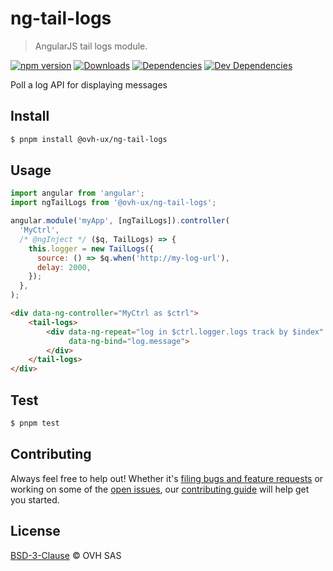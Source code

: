 # ng-tail-logs

> AngularJS tail logs module.

[![npm version](https://badgen.net/npm/v/@ovh-ux/ng-tail-logs)](https://www.npmjs.com/package/@ovh-ux/ng-tail-logs) [![Downloads](https://badgen.net/npm/dt/@ovh-ux/ng-tail-logs)](https://npmjs.com/package/@ovh-ux/ng-tail-logs) [![Dependencies](https://badgen.net/david/dep/ovh/manager/packages/components/ng-tail-logs)](https://npmjs.com/package/@ovh-ux/ng-tail-logs?activeTab=dependencies) [![Dev Dependencies](https://badgen.net/david/dev/ovh/manager/packages/components/ng-tail-logs)](https://npmjs.com/package/@ovh-ux/ng-tail-logs?activeTab=dependencies)

Poll a log API for displaying messages

## Install

```sh
$ pnpm install @ovh-ux/ng-tail-logs
```

## Usage

```js
import angular from 'angular';
import ngTailLogs from '@ovh-ux/ng-tail-logs';

angular.module('myApp', [ngTailLogs]).controller(
  'MyCtrl',
  /* @ngInject */ ($q, TailLogs) => {
    this.logger = new TailLogs({
      source: () => $q.when('http://my-log-url'),
      delay: 2000,
    });
  },
);
```

```html
<div data-ng-controller="MyCtrl as $ctrl">
    <tail-logs>
        <div data-ng-repeat="log in $ctrl.logger.logs track by $index"
             data-ng-bind="log.message">
        </div>
    </tail-logs>
</div>
```

## Test

```sh
$ pnpm test
```

## Contributing

Always feel free to help out! Whether it's [filing bugs and feature requests](https://github.com/ovh/manager/issues/new) or working on some of the [open issues](https://github.com/ovh/manager/issues), our [contributing guide](https://github.com/ovh/manager/blob/master/CONTRIBUTING.md) will help get you started.

## License

[BSD-3-Clause](LICENSE) © OVH SAS
